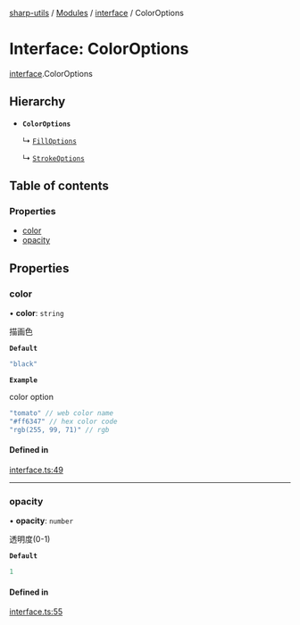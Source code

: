 [sharp-utils](../README.md) / [Modules](../modules.md) / [interface](../modules/interface.md) / ColorOptions

# Interface: ColorOptions

[interface](../modules/interface.md).ColorOptions

## Hierarchy

- **`ColorOptions`**

  ↳ [`FillOptions`](interface.FillOptions.md)

  ↳ [`StrokeOptions`](interface.StrokeOptions.md)

## Table of contents

### Properties

- [color](interface.ColorOptions.md#color)
- [opacity](interface.ColorOptions.md#opacity)

## Properties

### color

• **color**: `string`

描画色

**`Default`**

```ts
"black"
```

**`Example`**

color option
```ts
"tomato" // web color name
"#ff6347" // hex color code
"rgb(255, 99, 71)" // rgb
```

#### Defined in

[interface.ts:49](https://github.com/Manju2367/sharpUtils/blob/ecfe1af/interface.ts#L49)

___

### opacity

• **opacity**: `number`

透明度(0-1)

**`Default`**

```ts
1
```

#### Defined in

[interface.ts:55](https://github.com/Manju2367/sharpUtils/blob/ecfe1af/interface.ts#L55)
